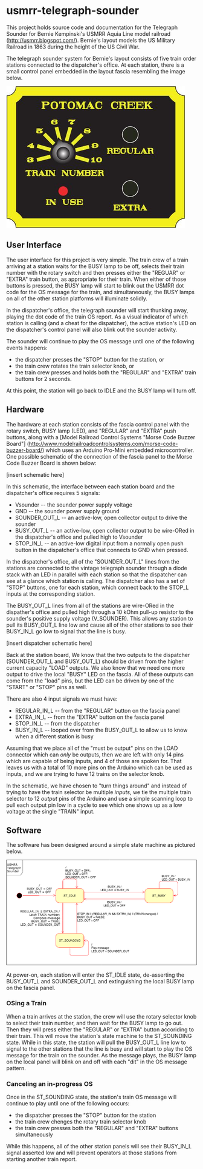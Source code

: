 # usmrr-telegraph-sounder
This project holds source code and documentation for the Telegraph Sounder for
Bernie Kempinski's USMRR Aquia Line model railroad (http://usmrr.blogspot.com/).
Bernie's layout models the US Military Railroad in 1863 during the height of the
US Civil War. 

The telegraph sounder system for Bernie's layout consists of five train order
stations connected to the dispatcher's office. At each station, there is a small
control panel embedded in the layout fascia resembling the image below.

![Station Control Panel](images/station-panel.png)

## User Interface

The user interface for this project is very simple. The train crew of a train
arriving at a station waits for the BUSY lamp to be off, selects their train
number with the rotary switch and then presses either the "REGUAR" or "EXTRA"
train button, as appropriate for their train. When either of those buttons is
pressed, the BUSY lamp will start to blink out the USMRR dot code for the OS
message for the train, and simultaneously, the BUSY lamps on all of the other
station platforms will illuminate solidly. 

In the dispatcher's office, the telegraph sounder will start thunking away,
playing the dot code of the train OS report. As a visual indicator of which
station is calling (and a cheat for the dispatcher), the active station's LED
on the dispatcher's control panel will also blink out the sounder activity. 

The sounder will continue to play the OS message until one of the following
events happens:

 * the dispatcher presses the "STOP" button for the station, or
 * the train crew rotates the train selector knob, or
 * the train crew presses and holds both the "REGULAR" and "EXTRA" train buttons for 2 seconds.
 
At this point, the station will go back to IDLE and the BUSY lamp will turn off.

## Hardware

The hardware at each station consists of the fascia control panel with the
rotary switch, BUSY lamp (LED), and "REGULAR" and "EXTRA" push buttons, along
with a [Model Railroad Control Systems "Morse Code Buzzer Board"]
(http://www.modelrailroadcontrolsystems.com/morse-code-buzzer-board/) which
uses an Arduino Pro-Mini embedded microcontroller. One possible schematic of
the connection of the fascia panel to the Morse Code Buzzer Board is shown
below:

[insert schematic here]

In this schematic, the interface between each station board and the dispatcher's
office requires 5 signals:

  * Vsounder -- the sounder power supply voltage
  * GND -- the sounder power supply ground
  * SOUNDER_OUT_L -- an active-low, open collector output to drive the sounder
  * BUSY_OUT_L -- an active-low, open collector output to be wire-ORed in the dispatcher's office and pulled high to Vsounder
  * STOP_IN_L -- an active-low digital input from a normally open push button in the dispatcher's office that connects to GND when pressed.

In the dispatcher's office, all of the "SOUNDER_OUT_L" lines from the stations
are connected to the vintage telegraph sounder through a diode stack with an LED
in parallel with each station so that the dispatcher can see at a glance which
station is calling. The dispatcher also has a set of "STOP" buttons, one for
each station, which connect back to the STOP_L inputs at the corresponding
station.

The BUSY_OUT_L lines from all of the stations are wire-ORed in the dispather's
office and pulled high through a 10 kOhm pull-up resistor to the sounder's
positive supply voltage (V_SOUNDER). This allows any station to pull its
BUSY_OUT_L line low and cause all of the other stations to see their BUSY_IN_L
go low to signal that the line is busy.

[insert dispatcher schematic here]

Back at the station board, We know that the two outputs to the dispatcher
(SOUNDER_OUT_L and BUSY_OUT_L) should be driven from the higher current
capacity "LOAD" outputs. We also know that we need one more output to drive the
local "BUSY" LED on the fascia. All of these outputs can come from the "load"
pins, but the LED can be driven by one of the "START" or "STOP" pins as well.

There are also 4 input signals we must have:

  * REGULAR_IN_L -- from the "REGULAR" button on the fascia panel
  * EXTRA_IN_L -- from the "EXTRA" button on the fascia panel
  * STOP_IN_L -- from the dispatcher
  * BUSY_IN_L -- looped over from the BUSY_OUT_L to allow us to know when a different station is busy

Assuming that we place all of the "must be output" pins on the LOAD connector
which can *only* be outputs, then we are left with only 14 pins which are
capable of being inputs, and 4 of those are spoken for.  That leaves us with a
total of 10 more pins on the Arduino which can be used as inputs, and we are
trying to have 12 trains on the selector knob.

In the schematic, we have chosen to "turn things around" and instead of trying
to have the train selector be multiple *inputs*, we tie the multiple train
selector to 12 *output* pins of the Arduino and use a simple scanning loop to
pull each output pin low in a cycle to see which one shows up as a low voltage
at the single "TRAIN" input.

## Software

The software has been designed around a simple state machine as pictured below.

![Station State Machine](images/state-machine.png)

At power-on, each station will enter the ST_IDLE state, de-asserting the
BUSY_OUT_L and SOUNDER_OUT_L and extinguishing the local BUSY lamp on the
fascia panel. 

### OSing a Train

When a train arrives at the station, the crew will use the rotary selector knob
to select their train number, and then wait for the BUSY lamp to go out. Then
they will press either the "REGULAR" or "EXTRA" button accoriding to their
train. This will move the station's state machine to the ST_SOUNDING state.
While in this state, the station will pull the BUSY_OUT_L line low to signal to
the other stations that the line is busy and will start to play the OS message
for the train on the sounder. As the message plays, the BUSY lamp on the local
panel will blink on and off with each "dit" in the OS message pattern.

### Canceling an in-progress OS

Once in the ST_SOUNDING state, the station's train OS message will continue to
play until one of the following occurs:

 * the dispatcher presses the "STOP" button for the station
 * the train crew chenges the rotary train selector knob
 * the train crew presses both the "REGULAR" and "EXTRA" buttons simultaneously

While this happens, all of the other station panels will see their BUSY_IN_L
signal asserted low and will prevent operators at those stations from starting
another train report.

